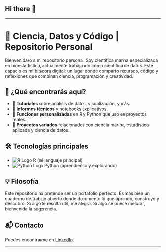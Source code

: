 ## Hi there 👋

---

# 🌊 Ciencia, Datos y Código | Repositorio Personal

Bienvenida/o a mi repositorio personal. Soy científica marina especializada en bioestadística, actualmente trabajando como científica de datos. Este espacio es mi bitácora digital: un lugar donde comparto recursos, código y reflexiones que combinan ciencia, programación y creatividad.

## 📂 ¿Qué encontrarás aquí?

* 📘 **Tutoriales** sobre análisis de datos, visualización, y más.
* 🧪 **Informes técnicos** y notebooks explicativos.
* 🧮 **Funciones personalizadas** en R y Python que uso en proyectos reales.
* 🐙 **Proyectos variados** relacionados con ciencia marina, estadística aplicada y ciencia de datos.

## 🛠️ Tecnologías principales

* ![R Logo](https://img.shields.io/badge/R-276DC3?style=flat\&logo=r\&logoColor=white) R (mi lenguaje principal)
* ![Python Logo](https://img.shields.io/badge/Python-3776AB?style=flat\&logo=python\&logoColor=white) Python (aprendiendo y explorando)

## 💡 Filosofía

Este repositorio no pretende ser un portafolio perfecto. Es más bien un cuaderno de trabajo abierto donde documento lo que aprendo, construyo y descubro. Si algo te resulta útil, me alegra. Si algo se puede mejorar, bienvenida la sugerencia.

## 📬 Contacto

Puedes encontrarme en [LinkedIn]([https://www.linkedin.com](https://www.linkedin.com/in/maria-del-carmen-martinez-caro-08b6001aa/)).

---

<!--
**Marmcaro/Marmcaro** is a ✨ _special_ ✨ repository because its `README.md` (this file) appears on your GitHub profile.

Here are some ideas to get you started:

- 🔭 I’m currently working on ...
- 🌱 I’m currently learning ...
- 👯 I’m looking to collaborate on ...
- 🤔 I’m looking for help with ...
- 💬 Ask me about ...
- 📫 How to reach me: ...
- 😄 Pronouns: ...
- ⚡ Fun fact: ...
-->
